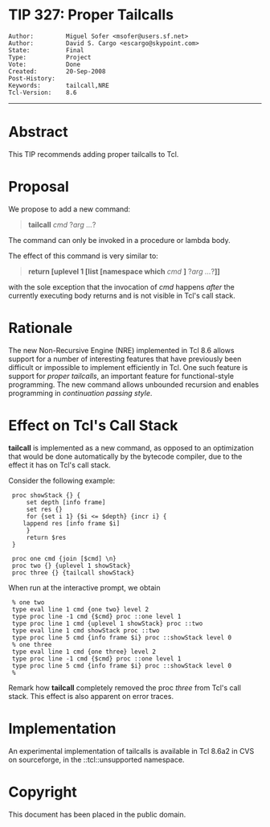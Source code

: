 # TIP 327: Proper Tailcalls
	Author:         Miguel Sofer <msofer@users.sf.net>
	Author:         David S. Cargo <escargo@skypoint.com>
	State:          Final
	Type:           Project
	Vote:           Done
	Created:        20-Sep-2008
	Post-History:   
	Keywords:       tailcall,NRE
	Tcl-Version:    8.6
-----

# Abstract

This TIP recommends adding proper tailcalls to Tcl.

# Proposal

We propose to add a new command:

 > **tailcall** _cmd_ ?_arg ..._?

The command can only be invoked in a procedure or lambda body.

The effect of this command is very similar to:

 > **return [uplevel 1 [list [namespace which** _cmd_ **]**
   ?_arg ..._?**]]**

with the sole exception that the invocation of _cmd_ happens _after_ the
currently executing body returns and is not visible in Tcl's call stack.

# Rationale

The new Non-Recursive Engine \(NRE\) implemented in Tcl 8.6 allows support for a
number of interesting features that have previously been difficult or
impossible to implement efficiently in Tcl. One such feature is support for
_proper tailcalls_, an important feature for functional-style programming.
The new command allows unbounded recursion and enables programming in
_continuation passing style_.

# Effect on Tcl's Call Stack

**tailcall** is implemented as a new command, as opposed to an optimization
that would be done automatically by the bytecode compiler, due to the effect
it has on Tcl's call stack.

Consider the following example:

	 proc showStack {} {
	     set depth [info frame]
	     set res {}
	     for {set i 1} {$i <= $depth} {incr i} {
	 	lappend res [info frame $i]
	     }
	     return $res
	 }
	 
	 proc one cmd {join [$cmd] \n}
	 proc two {} {uplevel 1 showStack}
	 proc three {} {tailcall showStack}

When run at the interactive prompt, we obtain

	 % one two
	 type eval line 1 cmd {one two} level 2
	 type proc line -1 cmd {$cmd} proc ::one level 1
	 type proc line 1 cmd {uplevel 1 showStack} proc ::two
	 type eval line 1 cmd showStack proc ::two
	 type proc line 5 cmd {info frame $i} proc ::showStack level 0
	 % one three
	 type eval line 1 cmd {one three} level 2
	 type proc line -1 cmd {$cmd} proc ::one level 1
	 type proc line 5 cmd {info frame $i} proc ::showStack level 0
	 % 

Remark how **tailcall** completely removed the proc _three_ from Tcl's
call stack. This effect is also apparent on error traces.

# Implementation

An experimental implementation of tailcalls is available in Tcl 8.6a2 in CVS
on sourceforge, in the ::tcl::unsupported namespace.

# Copyright

This document has been placed in the public domain.

